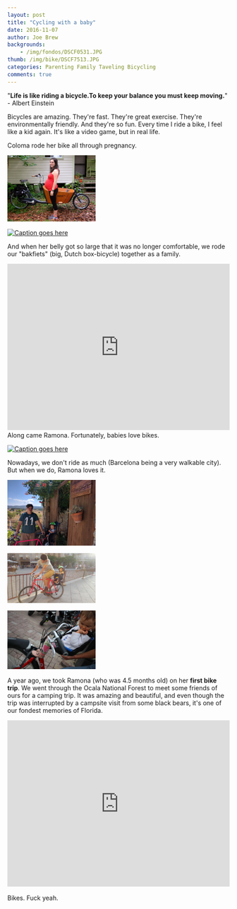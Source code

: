 ```yaml
---
layout: post
title: "Cycling with a baby"
date: 2016-11-07
author: Joe Brew
backgrounds:
    - /img/fondos/DSCF0531.JPG
thumb: /img/bike/DSCF7513.JPG
categories: Parenting Family Taveling Bicycling
comments: true
---
```


"**Life is like riding a bicycle.To keep your balance you must keep moving.**" - Albert Einstein

Bicycles are amazing. They're fast. They're great exercise. They're environmentally friendly. And they're so fun. Every time I ride a bike, I feel like a kid again. It's like a video game, but in real life.

Coloma rode her bike all through pregnancy.

<a href="/img/bike/DSCF6110 34weeks.JPG"> <img border="0" alt="Caption goes here" src = "/img/bike/DSCF6110 34weeks.JPG" width = "200"></a>

<a href="/img/bike/ belly.JPG"> <img border="0" alt="Caption goes here" src = "/img/bike/ belly.JPG" width = "200"></a>

And when her belly got so large that it was no longer comfortable, we rode our "bakfiets" (big, Dutch box-bicycle) together as a family.

<iframe width="100%" height="377" src="https://www.youtube.com/embed/zkkC-2Akv90" frameborder="0" allowfullscreen></iframe>
<br>
Along came Ramona. Fortunately, babies love bikes.

<a href="/img/bike/fast_bike_set_up.gif"> <img border="0" alt="Caption goes here" src = "/img/bike/fast_bike_set_up.gif" width = "200"></a>

Nowadays, we don't ride as much (Barcelona being a very walkable city). But when we do, Ramona loves it.

<a href="/img/bike/IMG_20160731_125143.jpg"> <img border="0" alt="Caption goes here" src = "/img/bike/IMG_20160731_125143.jpg" width = "200"></a>

<a href="/img/bike/20160730_194631.jpg"> <img border="0" alt="Caption goes here" src = "/img/bike/20160730_194631.jpg" width = "200"></a>

<a href="/img/bike/IMG_6004.JPG"> <img border="0" alt="Caption goes here" src = "/img/bike/IMG_6004.JPG" width = "200"></a>

A year ago, we took Ramona (who was 4.5 months old) on her **first bike trip**. We went through the Ocala National Forest to meet some friends of ours for a camping trip. It was amazing and beautiful, and even though the trip was interrupted by a campsite visit from some black bears, it's one of our fondest memories of Florida.

<iframe width="100%" height="377" src="https://www.youtube.com/embed/MCjDq3XKo4s" frameborder="0" allowfullscreen></iframe>

Bikes. Fuck yeah.
